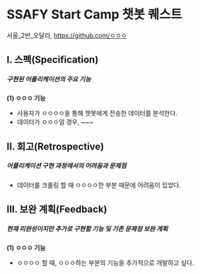 <h1> SSAFY Start Camp 챗봇 퀘스트 </h1>

서울_2반_오달라, https://github.com/ㅇㅇㅇ


## I. 스펙(Specification)
##### 구현된 어플리케이션의 주요 기능

**(1) ㅇㅇㅇ 기능**
* 사용자가 ㅇㅇㅇㅇ을 통해 챗봇에게 전송한 데이터를 분석한다.
* 데이터가 ㅇㅇㅇ일 경우, ~~~


## II. 회고(Retrospective)
##### 어플리케이션 구현 과정에서의 어려움과 문제점

* 데이터를 크롤링 할 때 ㅇㅇㅇㅇ한 부분 때문에 어려움이 있었다.


## III. 보완 계획(Feedback)
##### 현재 미완성이지만 추가로 구현할 기능 및 기존 문제점 보완 계획

**(1) ㅇㅇㅇ 기능**
* ㅇㅇㅇㅇ 할 때, ㅇㅇㅇ하는 부분의 기능을 추가적으로 개발하고 싶다.






